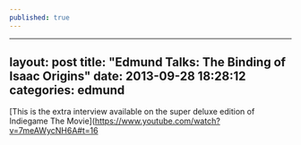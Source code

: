 ```yaml
---
published: true
---
```


---
layout: post
title:  "Edmund Talks: The Binding of Isaac Origins"
date:   2013-09-28 18:28:12
categories: edmund
---

[This is the extra interview available on the super deluxe edition of Indiegame The Movie](https://www.youtube.com/watch?v=7meAWycNH6A#t=16